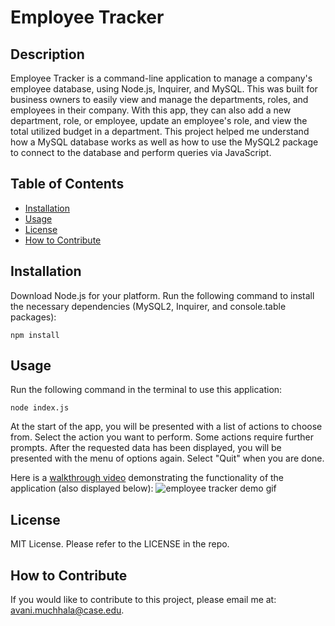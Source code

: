 # Employee Tracker

## Description

Employee Tracker is a command-line application to manage a company's employee database, using Node.js, Inquirer, and MySQL. This was built for business owners to easily view and manage the departments, roles, and employees in their company. With this app, they can also add a new department, role, or employee, update an employee's role, and view the total utilized budget in a department. This project helped me understand how a MySQL database works as well as how to use the MySQL2 package to connect to the database and perform queries via JavaScript.

## Table of Contents

- [Installation](#installation)
- [Usage](#usage)
- [License](#license)
- [How to Contribute](#how-to-contribute)

## Installation

Download Node.js for your platform. Run the following command to install the necessary dependencies (MySQL2, Inquirer, and console.table packages):
```
npm install
```

## Usage

Run the following command in the terminal to use this application:
```
node index.js
```

At the start of the app, you will be presented with a list of actions to choose from. Select the action you want to perform. Some actions require further prompts. After the requested data has been displayed, you will be presented with the menu of options again. Select "Quit" when you are done.

Here is a [walkthrough video]() demonstrating the functionality of the application (also displayed below):
![employee tracker demo gif](./assets/team-profile-generator-gif.gif)

## License

MIT License. Please refer to the LICENSE in the repo.

## How to Contribute

If you would like to contribute to this project, please email me at: avani.muchhala@case.edu.